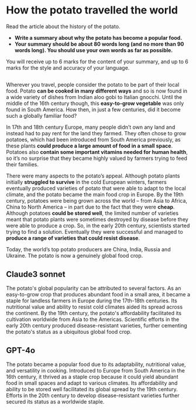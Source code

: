 # How the potato travelled the world
Read the article about the history of the potato.
 - **Write a summary about why the potato has become a popular food.**
 - **Your summary should be about 80 words long (and no more than 90 words long). You
should use your own words as far as possible.**

You will receive up to 6 marks for the content of your summary, and up to 6 marks for the style and
accuracy of your language.

## 
Wherever you travel, people consider the potato to be part of their local food. Potato **can be cooked
in many different ways** and so is now found in a wide variety of dishes from Indian aloo gobi to Italian
gnocchi. Until the middle of the 16th century though, this **easy-to-grow vegetable** was only found in
South America. How then, in just a few centuries, did it become such a globally familiar food?

In 17th and 18th century Europe, many people didn’t own any land and instead had to pay rent for
the land they farmed. They often chose to grow potatoes, which had been introduced from South
America previously, as these plants **could produce a large amount of food in a small space**. Potatoes
also **contain some important vitamins needed for human health**, so it’s no surprise that they became
highly valued by farmers trying to feed their families.

There were many aspects to the potato’s appeal. Although potato plants initially **struggled to survive**
in the cold European winters, farmers eventually produced varieties of potato that were able to
adapt to the local climate, and the potato became the main food crop in Europe. By the 19th century,
potatoes were being grown across the world – from Asia to Africa, China to North America – in part
due to the fact that they were **cheap**. Although potatoes **could be stored well**, the limited number of
varieties meant that potato plants were sometimes destroyed by disease before they were able to
produce a crop. So, in the early 20th century, scientists started trying to find a solution. Eventually
they were successful and managed to **produce a range of varieties that could resist disease**.

Today, the world’s top potato producers are China, India, Russia and Ukraine. The potato is now a
genuinely global food crop.

## Claude3 sonnet﻿
The potato's global popularity can be attributed to several factors. As an easy-to-grow crop that produces abundant food in a small area, it became a staple for landless farmers in Europe during the 17th-18th centuries. Its nutritional value and ability to resist cold climates aided its spread across the continent. By the 19th century, the potato's affordability facilitated its cultivation worldwide from Asia to the Americas. Scientific efforts in the early 20th century produced disease-resistant varieties, further cementing the potato's status as a ubiquitous global food crop.

## GPT-4o
The potato became a popular food due to its adaptability, nutritional value, and versatility in cooking. Introduced to Europe from South America in the 16th century, it thrived as a staple crop because it could yield abundant food in small spaces and adapt to various climates. Its affordability and ability to be stored well facilitated its global spread by the 19th century. Efforts in the 20th century to develop disease-resistant varieties further secured its status as a worldwide staple.
